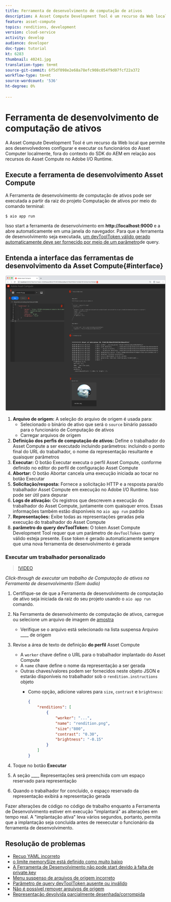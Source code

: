 ```yaml
---
title: Ferramenta de desenvolvimento de computação de ativos
description: A Asset Compute Development Tool é um recurso da Web local que permite aos desenvolvedores configurar e executar os funcionários do Asset Computer localmente, fora do contexto do SDK do AEM em relação aos recursos do Asset Compute no Adobe I/O Runtime.
feature: asset-compute
topics: renditions, development
version: cloud-service
activity: develop
audience: developer
doc-type: tutorial
kt: 6283
thumbnail: 40241.jpg
translation-type: tm+mt
source-git-commit: 6f5df098e2e68a78efc908c054f9d07fcf22a372
workflow-type: tm+mt
source-wordcount: '536'
ht-degree: 0%

---
```



# Ferramenta de desenvolvimento de computação de ativos

A Asset Compute Development Tool é um recurso da Web local que permite aos desenvolvedores configurar e executar os funcionários do Asset Computer localmente, fora do contexto do SDK do AEM em relação aos recursos do Asset Compute no Adobe I/O Runtime.

## Execute a ferramenta de desenvolvimento Asset Compute

A Ferramenta de desenvolvimento de computação de ativos pode ser executada a partir da raiz do projeto Computação de ativos por meio do comando terminal:

```
$ aio app run
```

Isso start a ferramenta de desenvolvimento em __http://localhost:9000__ e a abre automaticamente em uma janela do navegador. Para que a ferramenta de desenvolvimento seja executada, [um devToolToken válido gerado automaticamente deve ser fornecido por meio de um parâmetro](#troubleshooting__devtooltoken)de query.

## Entenda a interface das ferramentas de desenvolvimento da Asset Compute{#interface}

![Ferramenta de desenvolvimento de computação de ativos](./assets/development-tool/asset-compute-dev-tool.png)

1. __Arquivo de origem:__ A seleção do arquivo de origem é usada para:
   + Selecionado o binário de ativo que será o `source` binário passado para o funcionário de Computação de ativos
   + Carregar arquivos de origem
1. __Definição dos perfis de computação de ativos:__ Define o trabalhador do Asset Compute a ser executado incluindo parâmetros: incluindo o ponto final do URL do trabalhador, o nome da representação resultante e quaisquer parâmetros
1. __Executar:__ O botão Executar executa o perfil Asset Compute, conforme definido no editor do perfil de configuração Asset Compute
1. __Abortar:__ O botão Abortar cancela uma execução iniciada ao tocar no botão Executar
1. __Solicitação/resposta:__ Fornece a solicitação HTTP e a resposta para/do trabalhador Asset Compute em execução no Adobe I/O Runtime. Isso pode ser útil para depurar
1. __Logs de ativação:__ Os registros que descrevem a execução do trabalhador do Asset Compute, juntamente com quaisquer erros. Essas informações também estão disponíveis no `aio app run` padrão
1. __Representações:__ Exibe todas as representações geradas pela execução do trabalhador do Asset Compute
1. __parâmetro do query devToolToken:__ O token Asset Compute Development Tool requer que um parâmetro de `devToolToken` query válido esteja presente. Esse token é gerado automaticamente sempre que uma nova ferramenta de desenvolvimento é gerada

### Executar um trabalhador personalizado

>[!VIDEO](https://video.tv.adobe.com/v/40241?quality=12&learn=on)

_Click-through de executar um trabalho de Computação de ativos na Ferramenta de desenvolvimento (Sem áudio)_

1. Certifique-se de que a Ferramenta de desenvolvimento de computação de ativo seja iniciada da raiz do seu projeto usando o `aio app run` comando.
1. Na Ferramenta de desenvolvimento de computação de ativos, carregue ou selecione um arquivo de imagem de [amostra](../assets/samples/sample-file.jpg)
   + Verifique se o arquivo está selecionado na lista suspensa Arquivo ____ de origem
1. Revise a área de texto de definição __do perfil__ Asset Compute
   + A `worker` chave define o URL para o trabalhador implantado do Asset Compute
   + A `name` chave define o nome da representação a ser gerada
   + Outras chaves/valores podem ser fornecidos neste objeto JSON e estarão disponíveis no trabalhador sob o `rendition.instructions` objeto
      + Como opção, adicione valores para `size`, `contrast` e `brightness`:

         ```json
         {
             "renditions": [
                 {
                     "worker": "...",
                     "name": "rendition.png",
                     "size":"800",
                     "contrast": "0.30",
                     "brightness": "-0.15"
                 }
             ]
         }
         ```

1. Toque no botão __Executar__
1. A seção ____ Representações será preenchida com um espaço reservado para representação
1. Quando o trabalhador for concluído, o espaço reservado da representação exibirá a representação gerada

Fazer alterações de código no código de trabalho enquanto a Ferramenta de Desenvolvimento estiver em execução &quot;implantará&quot; as alterações em tempo real. A &quot;implantação ativa&quot; leva vários segundos, portanto, permita que a implantação seja concluída antes de reexecutar o funcionário da ferramenta de desenvolvimento.

## Resolução de problemas

+ [Recuo YAML incorreto](../troubleshooting.md#incorrect-yaml-indentation)
+ [o limite memorySize está definido como muito baixo](../troubleshooting.md#memorysize-limit-is-set-too-low)
+ [A Ferramenta de Desenvolvimento não pode start devido à falta de private.key](../troubleshooting.md#missing-private-key)
+ [Menu suspenso de arquivos de origem incorreto](../troubleshooting.md#source-files-dropdown-incorrect)
+ [Parâmetro de query devToolToken ausente ou inválido](../troubleshooting.md#missing-or-invalid-devtooltoken-query-parameter)
+ [Não é possível remover arquivos de origem](../troubleshooting.md#unable-to-remove-source-files)
+ [Representação devolvida parcialmente desenhada/corrompida](../troubleshooting.md#rendition-returned-partially-drawn-or-corrupt)
